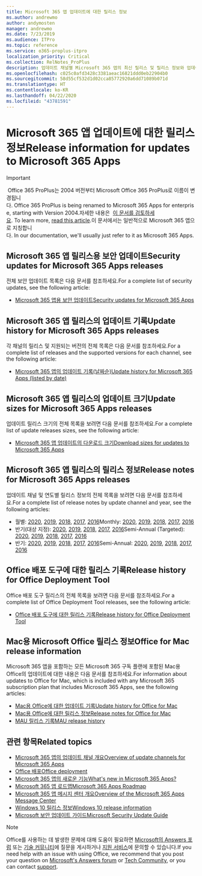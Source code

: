 ```yaml
---
title: Microsoft 365 앱 업데이트에 대한 릴리스 정보
ms.author: andrewmo
author: andymosten
manager: andrewmo
ms.date: 7/23/2019
ms.audience: ITPro
ms.topic: reference
ms.service: o365-proplus-itpro
localization_priority: Critical
ms.collection: RelNotes_ProPlus
description: 업데이트 채널별 Microsoft 365 앱의 최신 릴리스 및 릴리스 정보와 업데이트 기록에 대한 링크 목록을 IT 전문가에게 제공합니다.
ms.openlocfilehash: c025c0afd3428c3381aeac16821ddd0eb22904b0
ms.sourcegitcommit: 58d55cf532d1d02cca85772920a6dd71089b071d
ms.translationtype: HT
ms.contentlocale: ko-KR
ms.lasthandoff: 04/22/2020
ms.locfileid: "43781591"
---
```

# <a name="release-information-for-updates-to-microsoft-365-apps"></a><span data-ttu-id="e45e4-103">Microsoft 365 앱 업데이트에 대한 릴리스 정보</span><span class="sxs-lookup"><span data-stu-id="e45e4-103">Release information for updates to Microsoft 365 Apps</span></span>


> [!IMPORTANT]
><span data-ttu-id="e45e4-104"> Office 365 ProPlus는 2004 버전부터 Microsoft Office 365 ProPlus로 이름이 변경됩니다.</span><span class="sxs-lookup"><span data-stu-id="e45e4-104"> Office 365 ProPlus is being renamed to Microsoft 365 Apps for enterprise, starting with Version 2004.</span></span><span data-ttu-id="e45e4-105">자세한 내용은  [이 문서를 검토하세요](https://go.microsoft.com/fwlink/p/?linkid=2123420).</span><span class="sxs-lookup"><span data-stu-id="e45e4-105"> To learn more, [read this article](https://go.microsoft.com/fwlink/p/?linkid=2123420).</span></span><span data-ttu-id="e45e4-106">이 문서에서는 일반적으로 Microsoft 365 앱으로 지칭합니다.</span><span class="sxs-lookup"><span data-stu-id="e45e4-106"> In our documentation, we'll usually just refer to it as Microsoft 365 Apps.</span></span>


## <a name="security-updates-for-microsoft-365-apps-releases"></a><span data-ttu-id="e45e4-107">Microsoft 365 앱 릴리스용 보안 업데이트</span><span class="sxs-lookup"><span data-stu-id="e45e4-107">Security updates for Microsoft 365 Apps releases</span></span>

<span data-ttu-id="e45e4-108">전체 보안 업데이트 목록은 다음 문서를 참조하세요.</span><span class="sxs-lookup"><span data-stu-id="e45e4-108">For a complete list of security updates, see the following article:</span></span>
 - [<span data-ttu-id="e45e4-109">Microsoft 365 앱용 보안 업데이트</span><span class="sxs-lookup"><span data-stu-id="e45e4-109">Security updates for Microsoft 365 Apps</span></span>](office365-proplus-security-updates.md)


## <a name="update-history-for-microsoft-365-apps-releases"></a><span data-ttu-id="e45e4-110">Microsoft 365 앱 릴리스의 업데이트 기록</span><span class="sxs-lookup"><span data-stu-id="e45e4-110">Update history for Microsoft 365 Apps releases</span></span>

<span data-ttu-id="e45e4-111">각 채널의 릴리스 및 지원되는 버전의 전체 목록은 다음 문서를 참조하세요.</span><span class="sxs-lookup"><span data-stu-id="e45e4-111">For a complete list of releases and the supported versions for each channel, see the following article:</span></span>
 - [<span data-ttu-id="e45e4-112">Microsoft 365 앱의 업데이트 기록(날짜순)</span><span class="sxs-lookup"><span data-stu-id="e45e4-112">Update history for Microsoft 365 Apps (listed by date)</span></span>](update-history-office365-proplus-by-date.md)


 ## <a name="update-sizes-for-microsoft-365-apps-releases"></a><span data-ttu-id="e45e4-113">Microsoft 365 앱 릴리스의 업데이트 크기</span><span class="sxs-lookup"><span data-stu-id="e45e4-113">Update sizes for Microsoft 365 Apps releases</span></span>

<span data-ttu-id="e45e4-114">업데이트 릴리스 크기의 전체 목록을 보려면 다음 문서를 참조하세요.</span><span class="sxs-lookup"><span data-stu-id="e45e4-114">For a complete list of update releases sizes, see the following article:</span></span>
 - [<span data-ttu-id="e45e4-115">Microsoft 365 앱 업데이트의 다운로드 크기</span><span class="sxs-lookup"><span data-stu-id="e45e4-115">Download sizes for updates to Microsoft 365 Apps</span></span>](download-sizes-office365-proplus-updates.md)

## <a name="release-notes-for-microsoft-365-apps-releases"></a><span data-ttu-id="e45e4-116">Microsoft 365 앱 릴리스의 릴리스 정보</span><span class="sxs-lookup"><span data-stu-id="e45e4-116">Release notes for Microsoft 365 Apps releases</span></span>

<span data-ttu-id="e45e4-117">업데이트 채널 및 연도별 릴리스 정보의 전체 목록을 보려면 다음 문서를 참조하세요.</span><span class="sxs-lookup"><span data-stu-id="e45e4-117">For a complete list of release notes by update channel and year, see the following articles:</span></span>
 - <span data-ttu-id="e45e4-118">월별: [2020](monthly-channel-2020.md), [2019](monthly-channel-2019.md), [2018](monthly-channel-2018.md), [2017](monthly-channel-2017.md), [2016](monthly-channel-2016.md)</span><span class="sxs-lookup"><span data-stu-id="e45e4-118">Monthly: [2020](monthly-channel-2020.md), [2019](monthly-channel-2019.md), [2018](monthly-channel-2018.md), [2017](monthly-channel-2017.md), [2016](monthly-channel-2016.md)</span></span>
 - <span data-ttu-id="e45e4-119">반기(대상 지정): [2020](semi-annual-channel-targeted-2020.md), [2019](semi-annual-channel-targeted-2019.md), [2018](semi-annual-channel-targeted-2018.md), [2017](semi-annual-channel-targeted-2017.md), [2016](semi-annual-channel-targeted-2016.md)</span><span class="sxs-lookup"><span data-stu-id="e45e4-119">Semi-Annual (Targeted): [2020](semi-annual-channel-targeted-2020.md), [2019](semi-annual-channel-targeted-2019.md), [2018](semi-annual-channel-targeted-2018.md), [2017](semi-annual-channel-targeted-2017.md), [2016](semi-annual-channel-targeted-2016.md)</span></span>
 - <span data-ttu-id="e45e4-120">반기: [2020](semi-annual-channel-2020.md), [2019](semi-annual-channel-2019.md), [2018](semi-annual-channel-2018.md), [2017](semi-annual-channel-2017.md), [2016](semi-annual-channel-2016.md)</span><span class="sxs-lookup"><span data-stu-id="e45e4-120">Semi-Annual: [2020](semi-annual-channel-2020.md), [2019](semi-annual-channel-2019.md), [2018](semi-annual-channel-2018.md), [2017](semi-annual-channel-2017.md), [2016](semi-annual-channel-2016.md)</span></span>

 ## <a name="release-history-for-office-deployment-tool"></a><span data-ttu-id="e45e4-121">Office 배포 도구에 대한 릴리스 기록</span><span class="sxs-lookup"><span data-stu-id="e45e4-121">Release history for Office Deployment Tool</span></span>
 <span data-ttu-id="e45e4-122">Office 배포 도구 릴리스의 전체 목록을 보려면 다음 문서를 참조하세요.</span><span class="sxs-lookup"><span data-stu-id="e45e4-122">For a complete list of Office Deployment Tool releases, see the following article:</span></span>
 - [<span data-ttu-id="e45e4-123">Office 배포 도구에 대한 릴리스 기록</span><span class="sxs-lookup"><span data-stu-id="e45e4-123">Release history for Office Deployment Tool</span></span>](ODT-release-history.md)

## <a name="office-for-mac-release-information"></a><span data-ttu-id="e45e4-124">Mac용 Microsoft Office 릴리스 정보</span><span class="sxs-lookup"><span data-stu-id="e45e4-124">Office for Mac release information</span></span>

<span data-ttu-id="e45e4-125">Microsoft 365 앱을 포함하는 모든 Microsoft 365 구독 플랜에 포함된 Mac용 Office의 업데이트에 대한 내용은 다음 문서를 참조하세요.</span><span class="sxs-lookup"><span data-stu-id="e45e4-125">For information about updates to Office for Mac, which is included with any Microsoft 365 subscription plan that includes Microsoft 365 Apps, see the following articles:</span></span>
 - [<span data-ttu-id="e45e4-126">Mac용 Office에 대한 업데이트 기록</span><span class="sxs-lookup"><span data-stu-id="e45e4-126">Update history for Office for Mac</span></span>](update-history-office-for-mac.md)
 - [<span data-ttu-id="e45e4-127">Mac용 Office에 대한 릴리스 정보</span><span class="sxs-lookup"><span data-stu-id="e45e4-127">Release notes for Office for Mac</span></span>](release-notes-office-for-mac.md)
 - [<span data-ttu-id="e45e4-128">MAU 릴리스 기록</span><span class="sxs-lookup"><span data-stu-id="e45e4-128">MAU release history</span></span>](release-history-microsoft-autoupdate.md)


## <a name="related-topics"></a><span data-ttu-id="e45e4-129">관련 항목</span><span class="sxs-lookup"><span data-stu-id="e45e4-129">Related topics</span></span>

- [<span data-ttu-id="e45e4-130">Microsoft 365 앱의 업데이트 채널 개요</span><span class="sxs-lookup"><span data-stu-id="e45e4-130">Overview of update channels for Microsoft 365 Apps</span></span>](https://docs.microsoft.com/deployoffice/overview-of-update-channels-for-office-365-proplus)
- [<span data-ttu-id="e45e4-131">Office 배포</span><span class="sxs-lookup"><span data-stu-id="e45e4-131">Office deployment</span></span>](https://docs.microsoft.com/deployoffice/)
- [<span data-ttu-id="e45e4-132">Microsoft 365 앱의 새로운 기능</span><span class="sxs-lookup"><span data-stu-id="e45e4-132">What's new in Microsoft 365 Apps?</span></span>](https://support.office.com/article/95c8d81d-08ba-42c1-914f-bca4603e1426)
- [<span data-ttu-id="e45e4-133">Microsoft 365 앱 로드맵</span><span class="sxs-lookup"><span data-stu-id="e45e4-133">Microsoft 365 Apps Roadmap</span></span>](https://products.office.com/business/office-365-roadmap)
- [<span data-ttu-id="e45e4-134">Microsoft 365 앱 메시지 센터 개요</span><span class="sxs-lookup"><span data-stu-id="e45e4-134">Overview of the Microsoft 365 Apps Message Center</span></span>](https://support.office.com/article/38fb3333-bfcc-4340-a37b-deda509c2093)
- [<span data-ttu-id="e45e4-135">Windows 10 릴리스 정보</span><span class="sxs-lookup"><span data-stu-id="e45e4-135">Windows 10 release information</span></span>](https://www.microsoft.com/itpro/windows-10/release-information)
- [<span data-ttu-id="e45e4-136">Microsoft 보안 업데이트 가이드</span><span class="sxs-lookup"><span data-stu-id="e45e4-136">Microsoft Security Update Guide</span></span>](https://portal.msrc.microsoft.com/)

> [!NOTE]
> <span data-ttu-id="e45e4-137">Office를 사용하는 데 발생한 문제에 대해 도움이 필요하면 [Microsoft의 Answers 포럼](https://answers.microsoft.com/) 또는 [기술 커뮤니티](https://techcommunity.microsoft.com/)에 질문을 게시하거나 [지원 서비스](https://support.microsoft.com/contactus)에 문의할 수 있습니다.</span><span class="sxs-lookup"><span data-stu-id="e45e4-137">If you need help with an issue with using Office, we recommend that you post your question on [Microsoft's Answers forum](https://answers.microsoft.com/) or [Tech Community](https://techcommunity.microsoft.com/), or you can contact [support](https://support.microsoft.com/contactus).</span></span>
